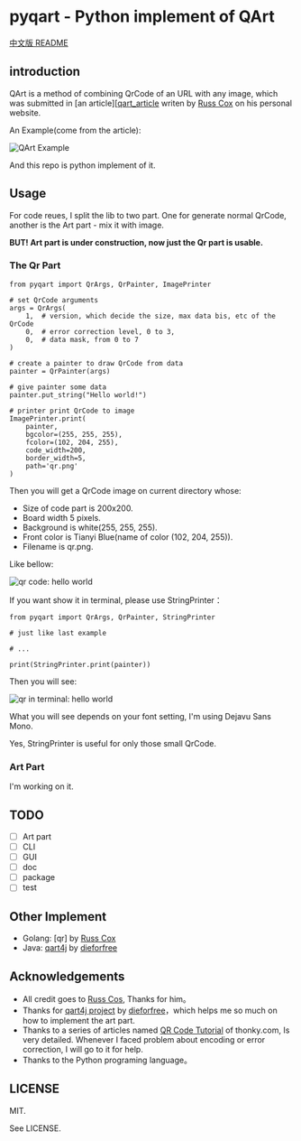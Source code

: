 # pyqart - Python implement of QArt

[中文版 README](https://github.com/7sDream/pyqart/blob/master/README.zh.md)

## introduction

QArt is a method of combining QrCode of an URL with any image, which was submitted in [an article][[qart_article] writen by [Russ Cox][russ_cos_google_plus] on his personal website.

An Example(come from the article):

![QArt Example](http://ww4.sinaimg.cn/large/88e401f0gw1f6dl845naoj205g05ga9y.jpg)

And this repo is python implement of it.

## Usage

For code reues, I split the lib to two part. One for generate normal QrCode, another is the Art part - mix it with image.

**BUT! Art part is under construction, now just the Qr part is usable.**

### The Qr Part

```
from pyqart import QrArgs, QrPainter, ImagePrinter

# set QrCode arguments
args = QrArgs(
    1,  # version, which decide the size, max data bis, etc of the QrCode
    0,  # error correction level, 0 to 3,
    0,  # data mask, from 0 to 7
)

# create a painter to draw QrCode from data
painter = QrPainter(args)

# give painter some data
painter.put_string("Hello world!")

# printer print QrCode to image
ImagePrinter.print(
    painter,
    bgcolor=(255, 255, 255),
    fcolor=(102, 204, 255),
    code_width=200,
    border_width=5,
    path='qr.png'
)
```

Then you will get a QrCode image on current directory whose:

- Size of code part is 200x200. 
- Board width 5 pixels.
- Background is white(255, 255, 255).
- Front color is Tianyi Blue(name of color (102, 204, 255)).
- Filename is qr.png.

Like bellow:

![qr code: hello world](http://ww4.sinaimg.cn/large/88e401f0gw1f6dmbn4xp6j205u05u0t4.jpg)

If you want show it in terminal, please use StringPrinter：

```
from pyqart import QrArgs, QrPainter, StringPrinter

# just like last example

# ...

print(StringPrinter.print(painter))
```

Then you will see:

![qr in terminal: hello world](http://ww4.sinaimg.cn/large/88e401f0gw1f6dmg4d14bj20ja0dowft.jpg)

What you will see depends on your font setting, I'm using Dejavu Sans Mono.

Yes, StringPrinter is useful for only those small QrCode. 

### Art Part

I'm working on it.

## TODO

- [ ] Art part
- [ ] CLI
- [ ] GUI
- [ ] doc
- [ ] package
- [ ] test

## Other Implement

- Golang: [qr] by [Russ Cox][russ_cos_google_plus]
- Java: [qart4j][qart4j] by [dieforfree][dieforfree]

## Acknowledgements

- All credit goes to [Russ Cos][russ_cos_google_plus], Thanks for him。
- Thanks for [qart4j project][qart4j] by [dieforfree][dieforfree]，which helps me so much on how to implement the art part.
- Thanks to a series of articles named [QR Code Tutorial][tutorial] of thonky.com, Is very detailed. Whenever I faced problem about encoding or error correction, I will go to it for help.
- Thanks to the Python programing language。

## LICENSE

MIT.

See LICENSE.

[russ_cos_google_plus]: https://plus.google.com/+RussCox-rsc
[qart_article]: http://research.swtch.com/qart
[dieforfree]: https://github.com/dieforfree
[qart4j]: https://github.com/dieforfree/qart4j
[tutorial]: http://www.thonky.com/qr-code-tutorial/
